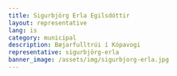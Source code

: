 ```yaml
---
title: Sigurbjörg Erla Egilsdóttir
layout: representative
lang: is
category: municipal
description: Bæjarfulltrúi í Kópavogi
representative: sigurbjörg-erla
banner_image: /assets/img/sigurbjorg-erla.jpg
---
```

